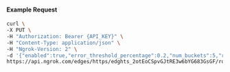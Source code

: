 <!-- Code generated for API Clients. DO NOT EDIT. -->

#### Example Request

```bash
curl \
-X PUT \
-H "Authorization: Bearer {API_KEY}" \
-H "Content-Type: application/json" \
-H "Ngrok-Version: 2" \
-d '{"enabled":true,"error_threshold_percentage":0.2,"num_buckets":5,"rolling_window":300,"tripped_duration":120,"volume_threshold":20}' \
https://api.ngrok.com/edges/https/edghts_2otEoCSpvGJtRE3w6bYG683GsGF/routes/edghtsrt_2otEo77v5hTnJh24em3aOwmUbbc/circuit_breaker
```
